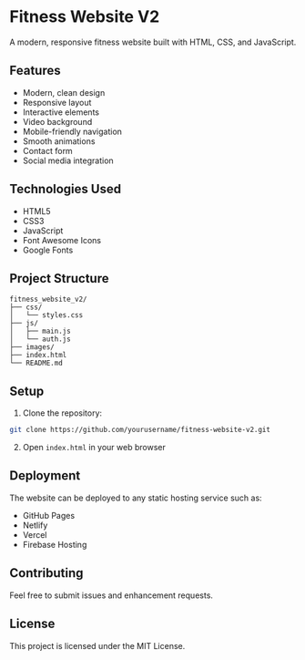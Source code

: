 # Fitness Website V2

A modern, responsive fitness website built with HTML, CSS, and JavaScript.

## Features

- Modern, clean design
- Responsive layout
- Interactive elements
- Video background
- Mobile-friendly navigation
- Smooth animations
- Contact form
- Social media integration

## Technologies Used

- HTML5
- CSS3
- JavaScript
- Font Awesome Icons
- Google Fonts

## Project Structure

```
fitness_website_v2/
├── css/
│   └── styles.css
├── js/
│   ├── main.js
│   └── auth.js
├── images/
├── index.html
└── README.md
```

## Setup

1. Clone the repository:
```bash
git clone https://github.com/yourusername/fitness-website-v2.git
```

2. Open `index.html` in your web browser

## Deployment

The website can be deployed to any static hosting service such as:
- GitHub Pages
- Netlify
- Vercel
- Firebase Hosting

## Contributing

Feel free to submit issues and enhancement requests.

## License

This project is licensed under the MIT License. 